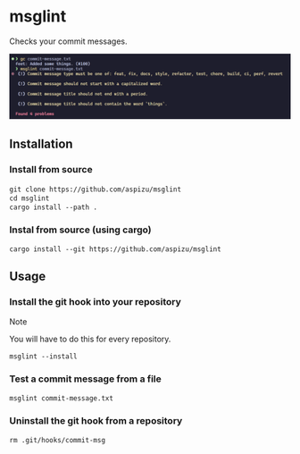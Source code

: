 # msglint

Checks your commit messages.

![](./docs/assets/screenshot.png)

## Installation

### Install from source

```shell
git clone https://github.com/aspizu/msglint
cd msglint
cargo install --path .
```

### Instal from source (using cargo)

```shell
cargo install --git https://github.com/aspizu/msglint
```

## Usage

### Install the git hook into your repository

> [!NOTE] 
> You will have to do this for every repository.

```shell
msglint --install
```

### Test a commit message from a file

```shell
msglint commit-message.txt
```

### Uninstall the git hook from a repository

```shell
rm .git/hooks/commit-msg
```
